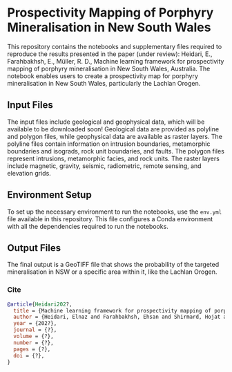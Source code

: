 # Prospectivity Mapping of Porphyry Mineralisation in New South Wales

This repository contains the notebooks and supplementary files required to reproduce the results presented in the paper (under review): Heidari, E., Farahbakhsh, E., Müller, R. D., Machine learning framework for prospectivity mapping of porphyry mineralisation in New South Wales, Australia. The notebook enables users to create a prospectivity map for porphyry mineralisation in New South Wales, particularly the Lachlan Orogen.

## Input Files

The input files include geological and geophysical data, which will be available to be downloaded soon! Geological data are provided as polyline and polygon files, while geophysical data are available as raster layers. The polyline files contain information on intrusion boundaries, metamorphic boundaries and isograds, rock unit boundaries, and faults. The polygon files represent intrusions, metamorphic facies, and rock units. The raster layers include magnetic, gravity, seismic, radiometric, remote sensing, and elevation grids.

## Environment Setup

To set up the necessary environment to run the notebooks, use the `env.yml` file available in this repository. This file configures a Conda environment with all the dependencies required to run the notebooks.

## Output Files

The final output is a GeoTIFF file that shows the probability of the targeted mineralisation in NSW or a specific area within it, like the Lachlan Orogen.

### Cite

```bib
@article{Heidari202?,
  title = {Machine learning framework for prospectivity mapping of porphyry mineralisation in New South Wales, Australia},
  author = {Heidari, Elnaz and Farahbakhsh, Ehsan and Shirmard, Hojat and Kohlman, Fabian and Blevin, Phillip and M{\"u}ller, R. Dietmar},
  year = {202?},
  journal = {?},
  volume = {?},
  number = {?},
  pages = {?},
  doi = {?},
}
```
